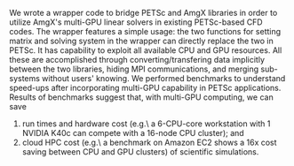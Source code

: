 We wrote a wrapper code to bridge PETSc and AmgX libraries in order to utilize AmgX's multi-GPU linear solvers in existing PETSc-based CFD codes.
The wrapper features a simple usage: the two functions for setting matrix and solving system in the wrapper can directly replace the two in PETSc.
It has capability to exploit all available CPU and GPU resources.
All these are accomplished through converting/transfering data implicitly between the two libraries,
hiding MPI communications,
and merging sub-systems without users' knowing.
We performed benchmarks to understand speed-ups after incorporating multi-GPU capability in PETSc applications. 
Results of benchmarks suggest that, with multi-GPU computing, we can save 
1) run times and hardware cost (e.g.\ a 6-CPU-core workstation with 1 NVIDIA K40c can compete with a 16-node CPU cluster); and
2) cloud HPC cost (e.g.\ a benchmark on Amazon EC2 shows a 16x cost saving between CPU and GPU clusters)
of scientific simulations.

